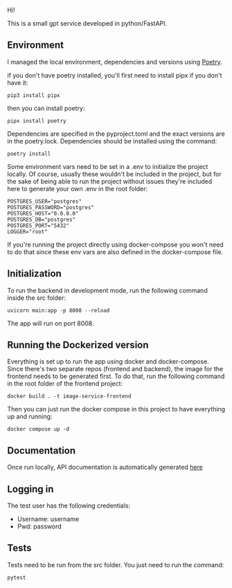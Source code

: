 Hi! 

This is a small gpt service developed in python/FastAPI.

## Environment

I managed the local environment, dependencies and versions using [Poetry](https://python-poetry.org/docs/).

if you don't have poetry installed, you'll first need to install pipx if you don't have it:

```
pip3 install pipx
```

then you can install poetry:

```
pipx install poetry
```

Dependencies are specified in the pyproject.toml and the exact versions are in the poetry.lock. Dependencies should be installed using the command:

```
poetry install
```

Some environment vars need to be set in a .env to initialize the project locally.
Of course, usually these wouldn't be included in the project, but for the sake of being able to run the project without issues they're included here to generate your own .env in the root folder:

```
POSTGRES_USER="postgres"
POSTGRES_PASSWORD="postgres"
POSTGRES_HOST="0.0.0.0"
POSTGRES_DB="postgres"
POSTGRES_PORT="5432"
LOGGER="root"
```

If you're running the project directly using docker-compose you won't need to do that since these env vars are also defined in the docker-compose file.

## Initialization

To run the backend in development mode, run the following command inside the src folder:

```
uvicorn main:app -p 8008 --reload
```

The app will run on port 8008.

## Running the Dockerized version

Everything is set up to run the app using docker and docker-compose.
Since there's two separate repos (frontend and backend), the image for the frontend needs to be generated first. To do that, run the following command in the root folder of the frontend project:

```
docker build . -t image-service-frontend
```

Then you can just run the docker compose in this project to have everything up and running:

```
docker compose up -d
```

## Documentation

Once run locally, API documentation is automatically generated [here](http://localhost:8008/docs)

## Logging in

The test user has the following credentials:
- Username: username
- Pwd: password

## Tests

Tests need to be run from the src folder. You just need to run the command:

```
pytest
```
